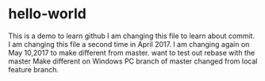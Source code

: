# hello-world
This is a demo to learn github
I am changing this file to learn about commit.
I am changing this file a second time in April 2017.
I am changing again on May 10,2017 to make different from master.
want to test out rebase with the master 
Make different on Windows PC branch of master
changed from local feature branch. 


